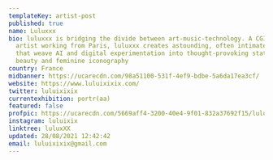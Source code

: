 ```yaml
---
templateKey: artist-post
published: true
name: Luluxxx
bio: luluxxx is bridging the divide between art-music-technology. A CGI and VFX
  artist working from Paris, luluxxx creates astounding, often intimate works
  that weave AI and digital experimentation into thought-provoking statements on
  beauty and feminine iconography
country: France
midbanner: https://ucarecdn.com/98a51100-531f-4ef9-bdbe-5a6da17ea3cf/
website: https://www.luluixixix.com/
twitter: luluixixix
currentexhibition: portr(aa)
featured: false
profpic: https://ucarecdn.com/5669aff4-3200-40e4-9f01-832a37692f15/lulu_500c.gif
instagram: luluixix
linktree: luluxXX
updated: 28/08/2021 12:42:42
email: luluixixix@gmail.com
---
```

